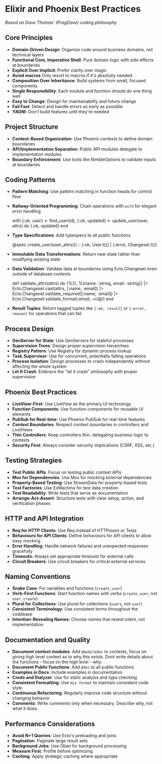 # Elixir and Phoenix Best Practices
*Based on Dave Thomas' (PragDave) coding philosophy*

## Core Principles

- **Domain-Driven Design**: Organize code around business domains, not technical layers
- **Functional Core, Imperative Shell**: Pure domain logic with side effects at boundaries
- **Explicit Over Implicit**: Prefer clarity over magic
- **Avoid macros** Only resort to macros if it's absolutly needed.
- **Composition Over Inheritance**: Build systems from small, focused components
- **Single Responsibility**: Each module and function should do one thing well
- **Easy to Change**: Design for maintainability and future change
- **Fail Fast**: Detect and handle errors as early as possible
- **YAGNI**: Don't build features until they're needed

## Project Structure

- **Context-Based Organization**: Use Phoenix contexts to define domain boundaries
- **API/Implementation Separation**: Public API modules delegate to implementation modules
- **Boundary Enforcement**: Use tools like NimbleOptions to validate inputs at boundaries

## Coding Patterns

- **Pattern Matching**: Use pattern matching in function heads for control flow
- **Railway-Oriented Programming**: Chain operations with `with` for elegant error handling

  with {:ok, user} <- find_user(id),
       {:ok, updated} <- update_user(user, attrs) do
    {:ok, updated}
  end

- **Type Specifications**: Add typespecs to all public functions

  @spec create_user(user_attrs()) :: {:ok, User.t()} | {:error, Changeset.t()}

- **Immutable Data Transformations**: Return new state rather than modifying existing state

- **Data Validation**: Validate data at boundaries using Ecto.Changeset even outside of database contexts

  def validate_attrs(attrs) do
    {%{}, %{name: :string, email: :string}}
    |> Ecto.Changeset.cast(attrs, [:name, :email])
    |> Ecto.Changeset.validate_required([:name, :email])
    |> Ecto.Changeset.validate_format(:email, ~r/@/)
  end

- **Result Tuples**: Return tagged tuples like `{:ok, result}` or `{:error, reason}` for operations that can fail

## Process Design

- **GenServer for State**: Use GenServers for stateful processes
- **Supervision Trees**: Design proper supervision hierarchies
- **Registry Pattern**: Use Registry for dynamic process lookup
- **Task.Supervisor**: Use for concurrent, potentially failing operations
- **Process Isolation**: Design processes to crash independently without affecting the whole system
- **Let It Crash**: Embrace the "let it crash" philosophy with proper supervision

## Phoenix Best Practices

- **LiveView-First**: Use LiveView as the primary UI technology
- **Function Components**: Use function components for reusable UI elements
- **PubSub for Real-time**: Use Phoenix PubSub for real-time features
- **Context Boundaries**: Respect context boundaries in controllers and LiveViews
- **Thin Controllers**: Keep controllers thin, delegating business logic to contexts
- **Security First**: Always consider security implications (CSRF, XSS, etc.)

## Testing Strategies

- **Test Public APIs**: Focus on testing public context APIs
- **Mox for Dependencies**: Use Mox for mocking external dependencies
- **Property-Based Testing**: Use StreamData for property-based tests
- **Test Factories**: Use ExMachina for test data creation
- **Test Readability**: Write tests that serve as documentation
- **Arrange-Act-Assert**: Structure tests with clear setup, action, and verification phases

## HTTP and API Integration

- **Req for HTTP Clients**: Use Req instead of HTTPoison or Tesla
- **Behaviours for API Clients**: Define behaviours for API clients to allow easy mocking
- **Error Handling**: Handle network failures and unexpected responses gracefully
- **Timeouts**: Always set appropriate timeouts for external calls
- **Circuit Breakers**: Use circuit breakers for critical external services

## Naming Conventions

- **Snake Case**: For variables and functions (`create_user`)
- **Verb-First Functions**: Start function names with verbs (`create_user`, not `user_create`)
- **Plural for Collections**: Use plural for collections (`users`, not `user`)
- **Consistent Terminology**: Use consistent terms throughout the codebase
- **Intention-Revealing Names**: Choose names that reveal intent, not implementation

## Documentation and Quality

- **Document context modules**: Add `@moduledoc` to contexts, focus on giving high level context as to why this exists.
 Dont write details about the functions - focus on the high level - why.
- **Document Public Functions**: Add `@doc` to all public functions
- **Examples in Docs**: Include examples in documentation
- **Credo and Dialyzer**: Use for static analysis and type checking
- **Consistent Formatting**: Use `mix format` to maintain consistent code style
- **Continuous Refactoring**: Regularly improve code structure without changing behavior
- **Comments**: Write comments only when necessary. Describe why, not what it does.

## Performance Considerations

- **Avoid N+1 Queries**: Use Ecto's preloading and joins
- **Pagination**: Paginate large result sets
- **Background Jobs**: Use Oban for background processing
- **Measure First**: Profile before optimizing
- **Caching**: Apply strategic caching where appropriate
